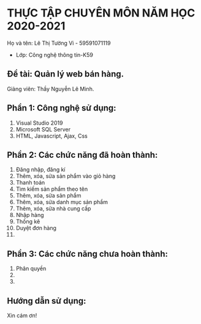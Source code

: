 # THỰC TẬP CHUYÊN MÔN NĂM HỌC 2020-2021
Họ và tên: Lê Thị Tường Vi - 59591071119
     
* Lớp: Công nghệ thông tin-K59

## Đề tài: Quản lý web bán hàng.
Giảng viên: Thầy Nguyễn Lê Minh. 

## Phần 1: Công nghệ sử dụng:
1. Visual Studio 2019
2. Microsoft SQL Server
3. HTML, Javascript, Ajax, Css
  

## Phần 2: Các chức năng đã hoàn thành:
1. Đăng nhập, đăng kí
2. Thêm, xóa, sửa sản phẩm vào giỏ hàng
3. Thanh toán
4. Tìm kiếm sản phẩm theo tên
5. Thêm, xóa, sửa sản phẩm
6. Thêm, xóa, sửa danh mục sản phẩm
7. Thêm, xóa, sửa nhà cung cấp
8. Nhập hàng
9. Thống kê
10. Duyệt đơn hàng
11.


## Phần 3: Các chức năng chưa hoàn thành:
1. Phân quyền
2.
3.

## Hướng dẫn sử dụng:


Xin cám ơn!
